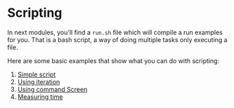 # Scripting

In next modules, you'll find a `run.sh` file which will compile a run examples for you. That is a bash script, a way of doing multiple tasks only executing a file.

Here are some basic examples that show what you can do with scripting:

1. [Simple script](./01-simple-script)
2. [Using iteration](./02-iteration)
3. [Using command Screen](./03-screen)
3. [Measuring time](./04-clock)
